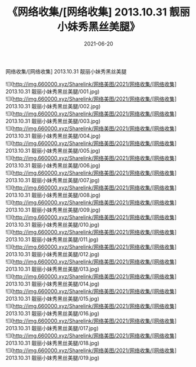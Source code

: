 ﻿---
layout: post
title:  《网络收集/[网络收集] 2013.10.31 靓丽小妹秀黑丝美腿》
date:   2021-06-20
img: http://img.660000.xyz/Sharelink/网络美图/2021/网络收集/[网络收集] 2013.10.31 靓丽小妹秀黑丝美腿/000.jpg
categories: [美女, 清纯, 唯美]
---

网络收集/[网络收集] 2013.10.31 靓丽小妹秀黑丝美腿

 ![](http://img.660000.xyz/Sharelink/网络美图/2021/网络收集/[网络收集] 2013.10.31 靓丽小妹秀黑丝美腿/001.jpg) <br>![](http://img.660000.xyz/Sharelink/网络美图/2021/网络收集/[网络收集] 2013.10.31 靓丽小妹秀黑丝美腿/002.jpg) <br>![](http://img.660000.xyz/Sharelink/网络美图/2021/网络收集/[网络收集] 2013.10.31 靓丽小妹秀黑丝美腿/003.jpg) <br>![](http://img.660000.xyz/Sharelink/网络美图/2021/网络收集/[网络收集] 2013.10.31 靓丽小妹秀黑丝美腿/004.jpg) <br>![](http://img.660000.xyz/Sharelink/网络美图/2021/网络收集/[网络收集] 2013.10.31 靓丽小妹秀黑丝美腿/005.jpg) <br>![](http://img.660000.xyz/Sharelink/网络美图/2021/网络收集/[网络收集] 2013.10.31 靓丽小妹秀黑丝美腿/006.jpg) <br>![](http://img.660000.xyz/Sharelink/网络美图/2021/网络收集/[网络收集] 2013.10.31 靓丽小妹秀黑丝美腿/007.jpg) <br>![](http://img.660000.xyz/Sharelink/网络美图/2021/网络收集/[网络收集] 2013.10.31 靓丽小妹秀黑丝美腿/008.jpg) <br>![](http://img.660000.xyz/Sharelink/网络美图/2021/网络收集/[网络收集] 2013.10.31 靓丽小妹秀黑丝美腿/009.jpg) <br>![](http://img.660000.xyz/Sharelink/网络美图/2021/网络收集/[网络收集] 2013.10.31 靓丽小妹秀黑丝美腿/010.jpg) <br>![](http://img.660000.xyz/Sharelink/网络美图/2021/网络收集/[网络收集] 2013.10.31 靓丽小妹秀黑丝美腿/011.jpg) <br>![](http://img.660000.xyz/Sharelink/网络美图/2021/网络收集/[网络收集] 2013.10.31 靓丽小妹秀黑丝美腿/012.jpg) <br>![](http://img.660000.xyz/Sharelink/网络美图/2021/网络收集/[网络收集] 2013.10.31 靓丽小妹秀黑丝美腿/013.jpg) <br>![](http://img.660000.xyz/Sharelink/网络美图/2021/网络收集/[网络收集] 2013.10.31 靓丽小妹秀黑丝美腿/014.jpg) <br>![](http://img.660000.xyz/Sharelink/网络美图/2021/网络收集/[网络收集] 2013.10.31 靓丽小妹秀黑丝美腿/015.jpg) <br>![](http://img.660000.xyz/Sharelink/网络美图/2021/网络收集/[网络收集] 2013.10.31 靓丽小妹秀黑丝美腿/016.jpg) <br>![](http://img.660000.xyz/Sharelink/网络美图/2021/网络收集/[网络收集] 2013.10.31 靓丽小妹秀黑丝美腿/017.jpg) <br>![](http://img.660000.xyz/Sharelink/网络美图/2021/网络收集/[网络收集] 2013.10.31 靓丽小妹秀黑丝美腿/018.jpg) <br>![](http://img.660000.xyz/Sharelink/网络美图/2021/网络收集/[网络收集] 2013.10.31 靓丽小妹秀黑丝美腿/019.jpg) <br>